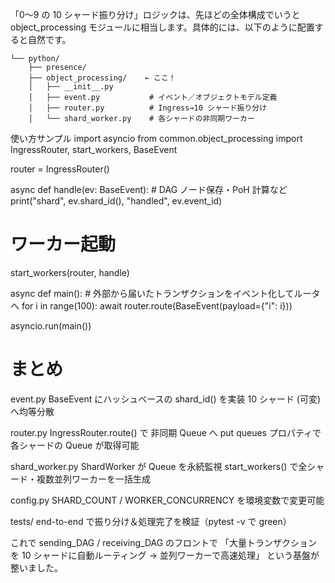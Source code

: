 「0～9 の 10 シャード振り分け」ロジックは、先ほどの全体構成でいうと object_processing モジュールに相当します。具体的には、以下のように配置すると自然です。

    └── python/
        ├── presence/
        ├── object_processing/    ← ここ！
        │   ├── __init__.py
        │   ├── event.py           # イベント／オブジェクトモデル定義
        │   ├── router.py          # Ingress→10 シャード振り分け
        │   └── shard_worker.py    # 各シャードの非同期ワーカー

使い方サンプル
import asyncio
from common.object_processing import IngressRouter, start_workers, BaseEvent

router = IngressRouter()

async def handle(ev: BaseEvent):
    # DAG ノード保存・PoH 計算など
    print("shard", ev.shard_id(), "handled", ev.event_id)

# ワーカー起動
start_workers(router, handle)

async def main():
    # 外部から届いたトランザクションをイベント化してルータへ
    for i in range(100):
        await router.route(BaseEvent(payload={"i": i}))

asyncio.run(main())

# まとめ
event.py
BaseEvent にハッシュベースの shard_id() を実装
10 シャード (可変) へ均等分散

router.py
IngressRouter.route() で 非同期 Queue へ put
queues プロパティで各シャードの Queue が取得可能

shard_worker.py
ShardWorker が Queue を永続監視
start_workers() で全シャード・複数並列ワーカーを一括生成

config.py
SHARD_COUNT / WORKER_CONCURRENCY を環境変数で変更可能

tests/
end-to-end で振り分け＆処理完了を検証（pytest -v で green）

これで sending_DAG / receiving_DAG のフロントで
「大量トランザクションを 10 シャードに自動ルーティング → 並列ワーカーで高速処理」
という基盤が整いました。